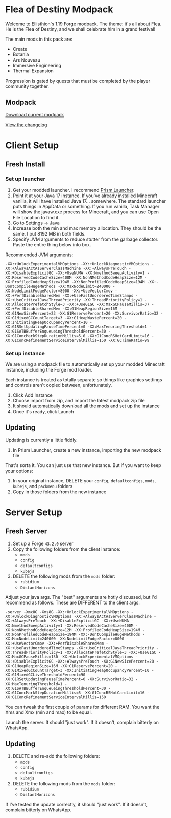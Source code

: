 # Flea of Destiny Modpack

Welcome to Ellisthion's 1.19 Forge modpack. The theme: it's all about Flea. He is the Flea of Destiny, and we shall celebrate him in a grand festival!

The main mods in this pack are:
* Create
* Botania
* Ars Nouveau
* Immersive Engineering
* Thermal Expansion

Progression is gated by quests that must be completed by the player community together.

## Modpack

[Download current modpack](https://github.com/Ellisthion/minecraft-forge-1.19/releases/latest)

[View the changelog](/CHANGELOG.md)

# Client Setup

## Fresh Install

### Set up launcher

1. Get your modded launcher. I recommend [Prism Launcher](https://prismlauncher.org/).
2. Point it at your Java 17 instance. If you've already installed Minecraft vanilla, it will have installed Java 17... somewhere. The standard launcher puts things in AppData or something. If you run vanilla, Task Manager will show the javaw.exe process for Minecraft, and you can use Open File Location to find it.
3. Go to Settings -> Java
4. Increase both the min and max memory allocation. They should be the same. I put 8192 MB in both fields.
4. Specify JVM arguments to reduce stutter from the garbage collector. Paste the entire thing below into box.

Recommended JVM arguments:
```
-XX:+UnlockExperimentalVMOptions -XX:+UnlockDiagnosticVMOptions -XX:+AlwaysActAsServerClassMachine -XX:+AlwaysPreTouch -XX:+DisableExplicitGC -XX:+UseNUMA -XX:NmethodSweepActivity=1 -XX:ReservedCodeCacheSize=400M -XX:NonNMethodCodeHeapSize=12M -XX:ProfiledCodeHeapSize=194M -XX:NonProfiledCodeHeapSize=194M -XX:-DontCompileHugeMethods -XX:MaxNodeLimit=240000 -XX:NodeLimitFudgeFactor=8000 -XX:+UseVectorCmov -XX:+PerfDisableSharedMem -XX:+UseFastUnorderedTimeStamps -XX:+UseCriticalJavaThreadPriority -XX:ThreadPriorityPolicy=1 -XX:AllocatePrefetchStyle=3 -XX:+UseG1GC -XX:MaxGCPauseMillis=37 -XX:+PerfDisableSharedMem -XX:G1HeapRegionSize=16M -XX:G1NewSizePercent=23 -XX:G1ReservePercent=20 -XX:SurvivorRatio=32 -XX:G1MixedGCCountTarget=3 -XX:G1HeapWastePercent=20 -XX:InitiatingHeapOccupancyPercent=10 -XX:G1RSetUpdatingPauseTimePercent=0 -XX:MaxTenuringThreshold=1 -XX:G1SATBBufferEnqueueingThresholdPercent=30 -XX:G1ConcMarkStepDurationMillis=5.0 -XX:G1ConcRSHotCardLimit=16 -XX:G1ConcRefinementServiceIntervalMillis=150 -XX:GCTimeRatio=99
```

### Set up instance

We are using a modpack file to automatically set up your modded Minecraft instance, including the Forge mod loader.

Each instance is treated as totally separate so things like graphics settings and controls aren't copied between, unfortunately.

1. Click Add Instance
2. Choose import from zip, and import the latest modpack zip file
3. It should automatically download all the mods and set up the instance
4. Once it's ready, click Launch

## Updating

Updating is currently a little fiddly.

1. In Prism Launcher, create a new instance, importing the new modpack file

That's sorta it. You can just use that new instance. But if you want to keep your options:

1. In your original instance, DELETE your `config`, `defaultconfigs`, `mods`, `kubejs`, and `packmenu` folders
2. Copy in those folders from the new instance

# Server Setup

## Fresh Server

1. Set up a Forge `43.2.0` server
2. Copy the following folders from the client instance:
    * `mods`
    * `config`
    * `defaultconfigs`
    * `kubejs`
3. DELETE the following mods from the `mods` folder:
    * `rubidium`
    * `DistantHorizons`

Adjust your java args. The "best" arguments are hotly discussed, but I'd recommend as follows. These are DIFFERENT to the client args.

```
-server -Xmx8G -Xms8G -XX:+UnlockExperimentalVMOptions -XX:+UnlockDiagnosticVMOptions -XX:+AlwaysActAsServerClassMachine -XX:+AlwaysPreTouch -XX:+DisableExplicitGC -XX:+UseNUMA -XX:NmethodSweepActivity=1 -XX:ReservedCodeCacheSize=400M -XX:NonNMethodCodeHeapSize=12M -XX:ProfiledCodeHeapSize=194M -XX:NonProfiledCodeHeapSize=194M -XX:-DontCompileHugeMethods -XX:MaxNodeLimit=240000 -XX:NodeLimitFudgeFactor=8000 -XX:+UseVectorCmov -XX:+PerfDisableSharedMem -XX:+UseFastUnorderedTimeStamps -XX:+UseCriticalJavaThreadPriority -XX:ThreadPriorityPolicy=1 -XX:AllocatePrefetchStyle=3 -XX:+UseG1GC -XX:MaxGCPauseMillis=130 -XX:+UnlockExperimentalVMOptions -XX:+DisableExplicitGC -XX:+AlwaysPreTouch -XX:G1NewSizePercent=28 -XX:G1HeapRegionSize=16M -XX:G1ReservePercent=20 -XX:G1MixedGCCountTarget=3 -XX:InitiatingHeapOccupancyPercent=10 -XX:G1MixedGCLiveThresholdPercent=90 -XX:G1RSetUpdatingPauseTimePercent=0 -XX:SurvivorRatio=32 -XX:MaxTenuringThreshold=1 -XX:G1SATBBufferEnqueueingThresholdPercent=30 -XX:G1ConcMarkStepDurationMillis=5 -XX:G1ConcRSHotCardLimit=16 -XX:G1ConcRefinementServiceIntervalMillis=150
```


You can tweak the first couple of params for different RAM. You want the Xms and Xmx (min and max) to be equal.

Launch the server. It should "just work". If it doesn't, complain bitterly on WhatsApp.

## Updating

1. DELETE and re-add the following folders:
    * `mods`
    * `config`
    * `defaultconfigs`
    * `kubejs`
2. DELETE the following mods from the `mods` folder:
    * `rubidium`
    * `DistantHorizons`

If I've tested the update correctly, it should "just work". If it doesn't, complain bitterly on WhatsApp.

